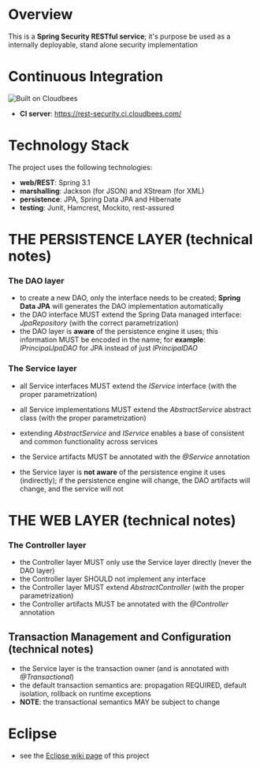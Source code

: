 # Overview

This is a **Spring Security RESTful service**; it's purpose be used as a internally deployable, stand alone security implementation<br/>

# Continuous Integration
![Built on Cloudbees](http://web-static-cloudfront.s3.amazonaws.com/images/badges/BuiltOnDEV.png "Built on Cloudbees")

- **CI server**: https://rest-security.ci.cloudbees.com/


# Technology Stack
The project uses the following technologies: <br/>
- **web/REST**: Spring 3.1 <br/>
- **marshalling**: Jackson (for JSON) and XStream (for XML) <br/>
- **persistence**: JPA, Spring Data JPA and Hibernate <br/>
- **testing**: Junit, Hamcrest, Mockito, rest-assured <br/>


# THE PERSISTENCE LAYER (technical notes)
### The DAO layer
- to create a new DAO, only the interface needs to be created; **Spring Data JPA** will generates the DAO implementation automatically
- the DAO interface MUST extend the Spring Data managed interface: _JpaRepository_ (with the correct parametrization)
- the DAO layer is **aware** of the persistence engine it uses; this information MUST be encoded in the name; for **example**: _IPrincipalJpaDAO_ for JPA instead of just _IPrincipalDAO_


### The Service layer
- all Service interfaces MUST extend the _IService_ interface (with the proper parametrization)
- all Service implementations MUST extend the _AbstractService_ abstract class (with the proper parametrization)
- extending _AbstractService_ and _IService_ enables a base of consistent and common functionality across services
- the Service artifacts MUST be annotated with the _@Service_ annotation

- the Service layer is **not aware** of the persistence engine it uses (indirectly); if the persistence engine will change, the DAO artifacts will change, and the service will not


# THE WEB LAYER (technical notes)
### The Controller layer
- the Controller layer MUST only use the Service layer directly (never the DAO layer)
- the Controller layer SHOULD not implement any interface
- the Controller layer MUST extend _AbstractController_ (with the proper parametrization)
- the Controller artifacts MUST be annotated with the _@Controller_ annotation


## Transaction Management and Configuration (technical notes)
- the Service layer is the transaction owner (and is annotated with _@Transactional_)
- the default transaction semantics are: propagation REQUIRED, default isolation, rollback on runtime exceptions
- **NOTE**: the transactional semantics MAY be subject to change


# Eclipse
- see the [Eclipse wiki page](https://github.com/eugenp/REST/wiki/Eclipse:-Setup-and-Configuration) of this project
